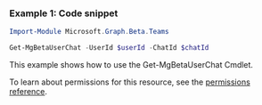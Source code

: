 ### Example 1: Code snippet

```powershell
Import-Module Microsoft.Graph.Beta.Teams

Get-MgBetaUserChat -UserId $userId -ChatId $chatId
```
This example shows how to use the Get-MgBetaUserChat Cmdlet.

To learn about permissions for this resource, see the [permissions reference](/graph/permissions-reference).

